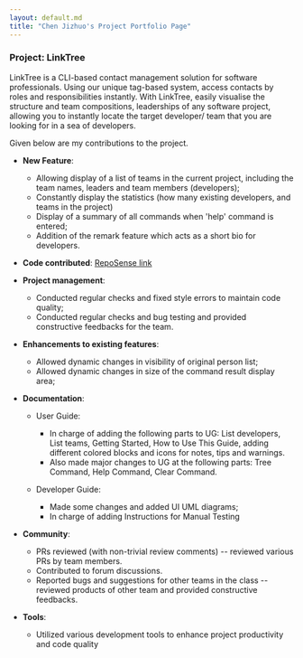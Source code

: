 ```yaml
---
layout: default.md
title: "Chen Jizhuo's Project Portfolio Page"
---
```


### Project: LinkTree

LinkTree is a CLI-based contact management solution for software professionals. 
Using our unique tag-based system, access contacts by roles and responsibilities 
instantly. With LinkTree, easily visualise the structure and team compositions, leaderships
of any software project, allowing you to instantly locate the target developer/ 
team that you are looking for in a sea of developers.

Given below are my contributions to the project.

* **New Feature**: 
  * Allowing display of a list of teams in the current project, including the team names, 
  leaders and team members (developers);
  * Constantly display the statistics (how many existing developers, and teams in the project)
  * Display of a summary of all commands when 'help' command is entered;
  * Addition of the remark feature which acts as a short bio for developers.
  

* **Code contributed**: [RepoSense link](https://nus-cs2103-ay2324s1.github.io/tp-dashboard/?search=jizhuochen&breakdown=true)


* **Project management**: 
  * Conducted regular checks and fixed style errors to maintain code quality;
  * Conducted regular checks and bug testing and provided constructive feedbacks for the team.


* **Enhancements to existing features**:
  * Allowed dynamic changes in visibility of original person list;
  * Allowed dynamic changes in size of the command result display area;


* **Documentation**:
    * User Guide:
        * In charge of adding the following parts to UG: List developers, List teams, Getting Started,
            How to Use This Guide, adding different colored blocks and icons for notes, tips and warnings.
        * Also made major changes to UG at the following parts: Tree Command, Help Command, Clear Command.

    * Developer Guide:
        * Made some changes and added UI UML diagrams;
        * In charge of adding Instructions for Manual Testing


* **Community**:
    * PRs reviewed (with non-trivial review comments) -- reviewed various PRs by team members.
    * Contributed to forum discussions.
    * Reported bugs and suggestions for other teams in the class -- reviewed products of other team and provided 
  constructive feedbacks.

* **Tools**:
    * Utilized various development tools to enhance project productivity and code quality
